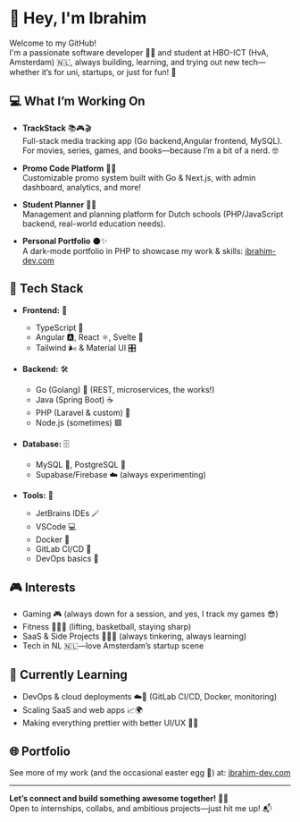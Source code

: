 # 👋 Hey, I'm Ibrahim

Welcome to my GitHub!  
I'm a passionate software developer 👨‍💻 and student at HBO-ICT (HvA, Amsterdam) 🇳🇱, always building, learning, and trying out new tech—whether it’s for uni, startups, or just for fun! 🚀

## 💻 What I’m Working On

- **TrackStack** 📚🎮🎬  
  Full-stack media tracking app (Go backend,Angular frontend, MySQL).  
  For movies, series, games, and books—because I’m a bit of a nerd. 🤓

- **Promo Code Platform** 💸🤑  
  Customizable promo system built with Go & Next.js, with admin dashboard, analytics, and more!

- **Student Planner** 📅🏫  
  Management and planning platform for Dutch schools (PHP/JavaScript backend, real-world education needs).

- **Personal Portfolio** 🌑✨  
  A dark-mode portfolio in PHP to showcase my work & skills: [ibrahim-dev.com](https://ibrahim-dev.com)

## 🚀 Tech Stack

- **Frontend:** 🎨  
  - TypeScript 💙  
  - Angular 🅰️, React ⚛️, Svelte 🧡  
  - Tailwind 🌬️ & Material UI 🎛️

- **Backend:** 🛠️  
  - Go (Golang) 🦫 (REST, microservices, the works!)  
  - Java (Spring Boot) ☕  
  - PHP (Laravel & custom) 🐘  
  - Node.js (sometimes) 🟩

- **Database:** 🗄️  
  - MySQL 🐬, PostgreSQL 🐘  
  - Supabase/Firebase ☁️ (always experimenting)

- **Tools:** 🧰  
  - JetBrains IDEs 🪄  
  - VSCode 💻  
  - Docker 🐳  
  - GitLab CI/CD 🔁  
  - DevOps basics 🚦

## 🎮 Interests

- Gaming 🎮 (always down for a session, and yes, I track my games 😎)
- Fitness 🏋️‍♂️🏀 (lifting, basketball, staying sharp)
- SaaS & Side Projects 🧑‍💻✨ (always tinkering, always learning)
- Tech in NL 🇳🇱—love Amsterdam’s startup scene

## 📝 Currently Learning

- DevOps & cloud deployments ☁️🚢 (GitLab CI/CD, Docker, monitoring)
- Scaling SaaS and web apps 📈🌍
- Making everything prettier with better UI/UX 🎨✨

## 🌐 Portfolio

See more of my work (and the occasional easter egg 🥚) at: [ibrahim-dev.com](https://ibrahim-dev.com)

---

**Let’s connect and build something awesome together!** 🤝🔥  
Open to internships, collabs, and ambitious projects—just hit me up! 📬

